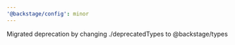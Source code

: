 ```yaml
---
'@backstage/config': minor
---
```


Migrated deprecation by changing ./deprecatedTypes to @backstage/types
